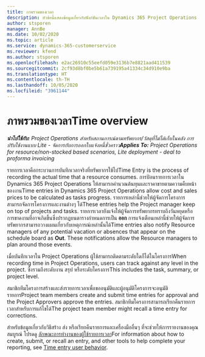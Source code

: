 ```yaml
---
title: ภาพรวมของเวลา
description: หัวข้อนี้แสดงข้อมูลเกี่ยวกับฟังก์ชันเวลาใน Dynamics 365 Project Operations
author: stsporen
manager: AnnBe
ms.date: 10/02/2020
ms.topic: article
ms.service: dynamics-365-customerservice
ms.reviewer: kfend
ms.author: stsporen
ms.openlocfilehash: e2ac26910c55eefd059e3136b7e8821aad411539
ms.sourcegitcommit: 2cf93d8bf0be5b61a739195a41334c34d910e9ba
ms.translationtype: HT
ms.contentlocale: th-TH
ms.lasthandoff: 10/05/2020
ms.locfileid: "3961144"
---
```

# <a name="time-overview"></a><span data-ttu-id="b0b72-103">ภาพรวมของเวลา</span><span class="sxs-lookup"><span data-stu-id="b0b72-103">Time overview</span></span>

<span data-ttu-id="b0b72-104">_**นำไปใช้กับ:** Project Operations สำหรับสถานการณ์ตามทรัพยากร/วัสดุที่ไม่ได้เก็บในคลัง การปรับใช้งานแบบ Lite - จัดการกับการออกใบแจ้งหนี้ชั่วคราว_</span><span class="sxs-lookup"><span data-stu-id="b0b72-104">_**Applies To:** Project Operations for resource/non-stocked based scenarios, Lite deployment - deal to proforma invoicing_</span></span>

<span data-ttu-id="b0b72-105">รายการเวลาคือกระบวนการบันทึกเวลาจริงที่ทรัพยากรใช้ไป</span><span class="sxs-lookup"><span data-stu-id="b0b72-105">Time Entry is the process of recording the actual time that a resource consumes.</span></span> <span data-ttu-id="b0b72-106">การป้อนรายการเวลาใน Dynamics 365 Project Operations ให้สามารถคำนวณต้นทุนและราคาขายตามความคืบหน้าของงาน</span><span class="sxs-lookup"><span data-stu-id="b0b72-106">Time entries in Dynamics 365 Project Operations allow cost and sales prices to be calculated as tasks progress.</span></span> <span data-ttu-id="b0b72-107">รายการเหล่านี้ช่วยให้ผู้จัดการโครงการสามารถจัดการโครงการและงานต่างๆ ได้</span><span class="sxs-lookup"><span data-stu-id="b0b72-107">These entries help the Project manager keep on top of projects and tasks.</span></span> <span data-ttu-id="b0b72-108">รายการเวลายังแจ้งให้ผู้จัดการทรัพยากรทราบถึงวันหยุดหรือการขาดงานที่อาจเกิดขึ้นซึ่งปรากฏบนตารางกำหนดการเป็น **ออก** การแจ้งเตือนเหล่านี้ช่วยให้ผู้จัดการทรัพยากรสามารถวางแผนเกี่ยวกับเหตุการณ์เหล่านั้นได้</span><span class="sxs-lookup"><span data-stu-id="b0b72-108">Time entries also notify Resource managers of any potential vacation or absences that appear on the schedule board as **Out**. These notifications allow the Resource managers to plan around those events.</span></span>

<span data-ttu-id="b0b72-109">เมื่อบันทึกเวลาใน Project Operations ผู้ใช้สามารถติดตามระดับใดก็ได้ในโครงการ</span><span class="sxs-lookup"><span data-stu-id="b0b72-109">When recording time in Project Operations, users can track against any level in the project.</span></span> <span data-ttu-id="b0b72-110">ซึ่งรวมถึงระดับงาน สรุป หรือระดับโครงการ</span><span class="sxs-lookup"><span data-stu-id="b0b72-110">This includes the task, summary, or project level.</span></span>

<span data-ttu-id="b0b72-111">สมาชิกทีมโครงการสร้างและส่งรายการเวลาเพื่อขออนุมัติและผู้อนุมัติโครงการจะอนุมัติรายการ</span><span class="sxs-lookup"><span data-stu-id="b0b72-111">Project team members create and submit time entries for approval and the Project Approvers approve the entries.</span></span> <span data-ttu-id="b0b72-112">สมาชิกทีมโครงการสามารถเรียกคืนรายการเวลาสำหรับการแก้ไขได้</span><span class="sxs-lookup"><span data-stu-id="b0b72-112">The project team member might recall a time entry for corrections.</span></span>

<span data-ttu-id="b0b72-113">สำหรับข้อมูลเกี่ยวกับวิธีสร้าง ส่ง หรือเรียกคืนรายการและเครื่องมืออื่นๆ ที่จะช่วยให้การรายงานของคุณสมบูรณ์ โปรดดู [ลักษณะการทำงานของผู้ใช้รายการเวลา](ui-behavior-time.md)</span><span class="sxs-lookup"><span data-stu-id="b0b72-113">For information about how to create, submit, or recall an entry, and other tools to help complete your reporting, see [Time entry user behavior](ui-behavior-time.md).</span></span>

